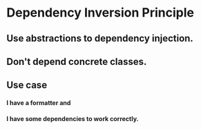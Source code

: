 #  Dependency Inversion Principle

## Use abstractions to dependency injection. 
## Don't depend concrete classes.


## Use case

#### I have a formatter and
#### I have some dependencies to work correctly.
